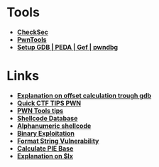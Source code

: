 # Tools

- **[CheckSec](https://github.com/slimm609/checksec.sh)**
- **[PwnTools](https://github.com/Gallopsled/pwntools)**
- **[Setup GDB | PEDA | Gef | pwndbg](https://infosecwriteups.com/pwndbg-gef-peda-one-for-all-and-all-for-one-714d71bf36b8)**


# Links

- **[Explanation on offset calculation trough gdb](https://medium.com/@two06/solving-a-slightly-harder-buffer-overflow-3c089be0542)**
- **[Quick CTF TIPS PWN](https://github.com/Naetw/CTF-pwn-tips)**
- **[PWN Tools tips](https://gist.github.com/anvbis/64907e4f90974c4bdd930baeb705dedf#encoding-packing-and-utility)**
- **[Shellcode Database](https://shell-storm.org/shellcode/index.html)**
- **[Alphanumeric shellcode](https://www.exploit-db.com/exploits/35205)**
- **[Binary Exploitation](https://ctf101.org/binary-exploitation)**
- **[Format String Vulnerability](https://owasp.org/www-community/attacks/Format_string_attack)**
- **[Calculate PIE Base](https://blog.pwntools.com/posts/dctf-2021-hotel-rop-ret2libc-pie/)**
- **[Explanation on $lx](https://faraz.faith/2019-08-23-hackcon-not-so-easy-b0f/)**
